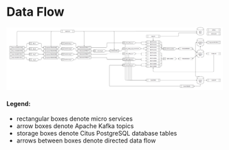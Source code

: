 # Data Flow

![](../../.gitbook/assets/kurt_dataflow.PNG)

#### Legend:

* rectangular boxes denote micro services
* arrow boxes denote Apache Kafka topics
* storage boxes denote Citus PostgreSQL database tables
* arrows between boxes denote directed data flow

  




